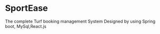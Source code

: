 # SportEase
The complete Turf booking management System Designed by using Spring boot, MySql,React.js 
